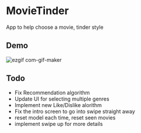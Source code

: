 # MovieTinder
App to help choose a movie, tinder style
## Demo
![ezgif com-gif-maker](https://user-images.githubusercontent.com/45475939/115138185-cb2d5000-a07e-11eb-80be-3784c9c86762.gif)
## Todo
- Fix Recommendation algorithm
- Update UI for selecting multiple genres
- Implement new Like/Dislike alorithm
- Fix the intro screen to go into swipe straight away
- reset model each time, reset seen movies
- implement swipe up for more details
